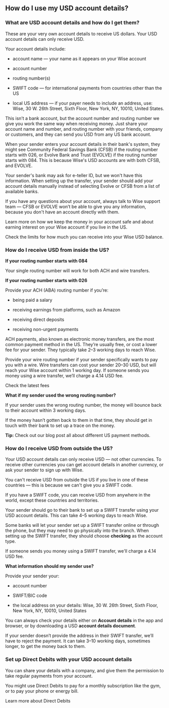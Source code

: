 ## How do I use my USD account details?  
### What are USD account details and how do I get them?

These are your very own account details to receive US dollars. Your USD account details can only receive USD.

Your account details include:

  * account name — your name as it appears on your Wise account

  * account number

  * routing number(s)

  * SWIFT code — for international payments from countries other than the US

  * local US address — if your payer needs to include an address, use: Wise, 30 W. 26th Street, Sixth Floor, New York, NY, 10010, United States. 




This isn’t a bank account, but the account number and routing number we give you work the same way when receiving money. Just share your account name and number, and routing number with your friends, company or customers, and they can send you USD from any US bank account.

When your sender enters your account details in their bank's system, they might see Community Federal Savings Bank (CFSB) if the routing number starts with 026, or Evolve Bank and Trust (EVOLVE) if the routing number starts with 084. This is because Wise's USD accounts are with both CFSB, and EVOLVE. 

Your sender's bank may ask for e-teller ID, but we won't have this information. When setting up the transfer, your sender should add your account details manually instead of selecting Evolve or CFSB from a list of available banks. 

If you have any questions about your account, always talk to Wise support team — CFSB or EVOLVE won’t be able to give you any information, because you don't have an account directly with them.

Learn more on how we keep the money in your account safe and about earning interest on your Wise account if you live in the US. 

Check the limits for how much you can receive into your Wise USD balance.

### How do I receive USD from inside the US?

 **If your routing number starts with 084**

Your single routing number will work for both ACH and wire transfers.

 **If your routing number starts with 026**

Provide your ACH (ABA) routing number if you’re:

  * being paid a salary

  * receiving earnings from platforms, such as Amazon

  * receiving direct deposits

  * receiving non-urgent payments




ACH payments, also known as electronic money transfers, are the most common payment method in the US. They’re usually free, or cost a lower fee for your sender. They typically take 2–3 working days to reach Wise.

Provide your wire routing number if your sender specifically wants to pay you with a wire. Wire transfers can cost your sender 20–30 USD, but will reach your Wise account within 1 working day. If someone sends you money using a wire transfer, we’ll charge a 4.14 USD fee. 

Check the latest fees

 **What if my sender used the wrong routing number?**

If your sender uses the wrong routing number, the money will bounce back to their account within 3 working days.

If the money hasn’t gotten back to them in that time, they should get in touch with their bank to set up a trace on the money.

 **Tip:** Check out our blog post all about different US payment methods. 

### How do I receive USD from outside the US?

Your USD account details can only receive USD — not other currencies. To receive other currencies you can get account details in another currency, or ask your sender to sign up with Wise.

You can't receive USD from outside the US if you live in one of these countries — this is because we can't give you a SWIFT code. 

If you have a SWIFT code, you can receive USD from anywhere in the world, except these countries and territories.

Your sender should go to their bank to set up a SWIFT transfer using your USD account details. This can take 4–5 working days to reach Wise.

Some banks will let your sender set up a SWIFT transfer online or through the phone, but they may need to go physically into the branch. When setting up the SWIFT transfer, they should choose **checking** as the account type.

If someone sends you money using a SWIFT transfer, we'll charge a 4.14 USD fee. 

**What information should my sender use?**

Provide your sender your:

  * account number

  * SWIFT/BIC code

  * the local address on your details: Wise, 30 W. 26th Street, Sixth Floor, New York, NY, 10010, United States




You can always check your details either on **Account details** in the app and browser, or by downloading a USD **account details document**. 

If your sender doesn’t provide the address in their SWIFT transfer, we’ll have to reject the payment. It can take 3–10 working days, sometimes longer, to get the money back to them.

### Set up Direct Debits with your USD account details

You can share your details with a company, and give them the permission to take regular payments from your account. 

You might use Direct Debits to pay for a monthly subscription like the gym, or to pay your phone or energy bill.

Learn more about Direct Debits